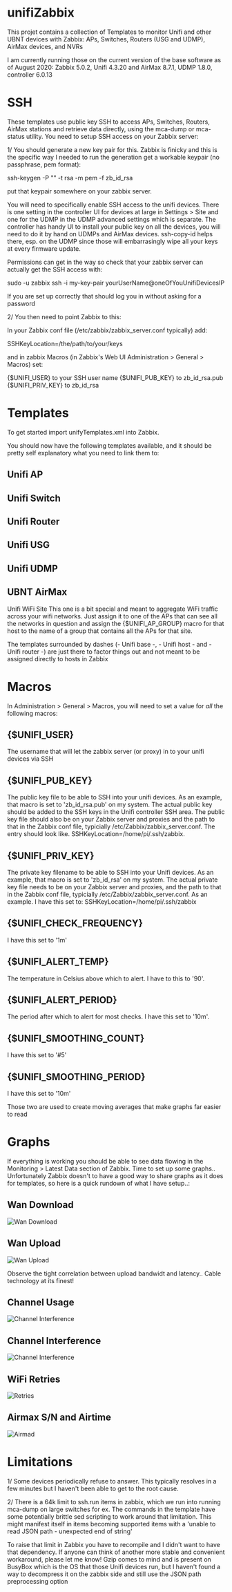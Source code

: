 # unifiZabbix

This projet contains a collection of Templates to monitor Unifi and other UBNT devices with Zabbix: APs, Switches, Routers (USG and UDMP), AirMax devices, and NVRs

I am currently running those on the current version of the base software as of August 2020: Zabbix 5.0.2, Unifi 4.3.20 and AirMax 8.7.1, UDMP 1.8.0, controller 6.0.13

# SSH

These templates use public key SSH to access APs, Switches, Routers, AirMax stations and retrieve data directly, using the mca-dump or mca-status utility. You need to setup SSH access on your Zabbix server:

1/ You should generate a new key pair for this.  Zabbix is finicky and this is the specific way I needed to run the generation get a workable keypair (no passphrase, pem format):

ssh-keygen -P "" -t rsa  -m pem -f zb_id_rsa

put that keypair somewhere on your zabbix server.

You will need to specifically enable SSH access to the unifi devices.  There is one setting in the controller UI for devices at large in Settings > Site and one for the UDMP in the UDMP advanced settings which is separate.  The controller has handy UI to install your public key on all the devices, you will need to do it by hand on UDMPs and AirMax devices.  ssh-copy-id helps there, esp. on the UDMP since those will embarrasingly wipe all your keys at every firmware update.

Permissions can get in the way so check that your zabbix server can actually get the SSH access with:

sudo -u zabbix ssh -i my-key-pair yourUserName@oneOfYouUnifiDevicesIP
  
If you are set up correctly that should log you in without asking for a password

2/ You then need to point Zabbix to this:

In your Zabbix conf file (/etc/zabbix/zabbix_server.conf typically) add:

SSHKeyLocation=/the/path/to/your/keys

and in zabbix Macros (in Zabbix's Web UI Administration > General > Macros) set:

{$UNIFI_USER} to your SSH user name
{$UNIFI_PUB_KEY} to zb_id_rsa.pub
{$UNIFI_PRIV_KEY} to zb_id_rsa


# Templates

To get started import unifyTemplates.xml into Zabbix.  

You should now have the following templates available, and it should be pretty self explanatory what you need to link them to:

## Unifi AP

## Unifi Switch

## Unifi Router

## Unifi USG

## Unifi UDMP

## UBNT AirMax

Unifi WiFi Site
This one is a bit special and meant to aggregate WiFi traffic across your wifi networks.  Just assign it to one of the APs that can see all the networks in question and assign the {$UNIFI_AP_GROUP} macro for that host to the name of a group that contains all the APs for that site.


The templates surrounded by dashes (- Unifi base -, - Unifi host - and - Unifi router -) are just there to factor things out and not meant to be assigned directly to hosts in Zabbix

# Macros

In Administration > General > Macros, you will need to set a value for *all* the following macros:

## {$UNIFI_USER}
The username that will let the zabbix server (or proxy) in to your unifi devices via SSH

## {$UNIFI_PUB_KEY}
The public key file to be able to SSH into your unifi devices. As an example, that macro is set to 'zb_id_rsa.pub' on my system. The actual public key should be added to the SSH keys in the Unifi controller SSH area.  The public key file should also be on your Zabbix server and proxies and the path to that in the Zabbix conf file, typicially /etc/Zabbix/zabbix_server.conf.  The entry should look like. SSHKeyLocation=/home/pi/.ssh/zabbix.

## {$UNIFI_PRIV_KEY}
The private key filename to be able to SSH into your Unifi devices.  As an example, that macro is set to 'zb_id_rsa' on my system. The actual private key file needs to be on your Zabbix server and proxies, and the path to that in the Zabbix conf file, typicially /etc/Zabbix/zabbix_server.conf.  As an example. I have this set to:  SSHKeyLocation=/home/pi/.ssh/zabbix

## {$UNIFI_CHECK_FREQUENCY}
I have this set to '1m'

## {$UNIFI_ALERT_TEMP}
The temperature in Celsius above which to alert.  I have to this to '90'.

## {$UNIFI_ALERT_PERIOD}
The period after which to alert for most checks. I have this set to '10m'.

## {$UNIFI_SMOOTHING_COUNT}
I have this set to '#5'

## {$UNIFI_SMOOTHING_PERIOD}
I have this set to '10m'

Those two are used to create moving averages that make graphs far easier to read

# Graphs

If everything is working you should be able to see data flowing in the Monitoring > Latest Data section of Zabbix.  Time to set up some graphs..  Unfortunately Zabbix doesn't to have a good way to share graphs as it does for templates, so here is a quick rundown of what I have setup..:


## Wan Download
![Wan Download](/images/wanDownload.png)

## Wan Upload
![Wan Upload](/images/wanUpload.png)

Observe the tight correlation between upload bandwidt and latency.. Cable technology at its finest!

## Channel Usage
![Channel Interference](/images/channelUsage.png)

## Channel Interference
![Channel Interference](/images/channelInterference.png)

## WiFi Retries
![Retries](/images/retries.png)

## Airmax S/N and Airtime
![Airmad](/images/airmaxSN.png)




# Limitations

1/ Some devices periodically refuse to answer.  This typically resolves in a few minutes but I haven't been able to get to the root cause.

2/ There is a 64k limit to ssh.run items in zabbix, which we run into running mca-dump on large switches for ex.  The commands in the template have some potentially brittle sed scripting to work around that limitation.  This might manifest itself in items becoming supported items with a 'unable to read JSON path - unexpected end of string'

To raise that limit in Zabbix you have to recompile and I didn't want to have that dependency.  If anyone can think of another more stable and convenient workaround, please let me know!  Gzip comes to mind and is present on BusyBox which is the OS that those Unifi devices run, but I haven't found a way to decompress it on the zabbix side and still use the JSON path preprocessing option


 
